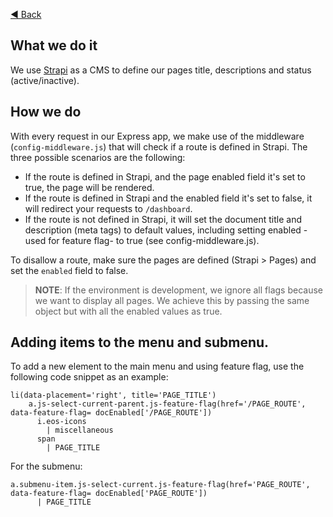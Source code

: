 [◀️ Back](https://gitlab.com/SUSE-UIUX/eos/wikis/home#project-setup)


## What we do it
We use [Strapi](https://strapi.io/) as a CMS to define our pages title, descriptions and status (active/inactive).

## How we do
With every request in our Express app, we make use of the middleware (`config-middleware.js`) that will check if a route is defined in Strapi.
The three possible scenarios are the following:
- If the route is defined in Strapi, and the page enabled field it's set to true, the page will be rendered.
- If the route is defined in Strapi and the enabled field it's set to false, it will redirect your requests to `/dashboard`.
- If the route is not defined in Strapi, it will set the document title and description (meta tags) to default values, including setting enabled -used for feature flag- to true (see config-middleware.js).
 
To disallow a route, make sure the pages are defined (Strapi > Pages) and set the `enabled` field to false.

>  **NOTE**: If the environment is development, we ignore all flags because we want to display all pages. We achieve this by passing the same object but with all the enabled values as true.

## Adding items to the menu and submenu.

To add a new element to the main menu and using feature flag, use the following code snippet as an example:
```
li(data-placement='right', title='PAGE_TITLE')
    a.js-select-current-parent.js-feature-flag(href='/PAGE_ROUTE', data-feature-flag= docEnabled['/PAGE_ROUTE'])
      i.eos-icons
        | miscellaneous
      span
        | PAGE_TITLE
```
For the submenu:
```
a.submenu-item.js-select-current.js-feature-flag(href='PAGE_ROUTE', data-feature-flag= docEnabled['PAGE_ROUTE'])
      | PAGE_TITLE
```


